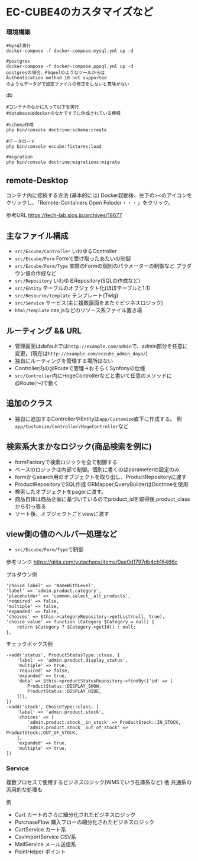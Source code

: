 # EC-CUBE4のカスタマイズなど

### 環境構築
```
#mysql実行
docker-compose -f docker-compose.mysql.yml up -d

#postgres
docker-compose -f docker-compose.pgsql.yml up -d
postgresの場合、PSquelのようなツールからは
Authentication method 10 not supported
のようなデータがで設定ファイルの修正をしないと意味がない

```
db
```
#コンテナのなかに入って以下を実行
#databaseはdockerのなかですでに作成されている模様

#schema作成
php bin/console doctrine:schema:create

#データロード
php bin/console eccube:fixtures:load

#migration
php bin/console doctrine:migrations:migrate
```

## remote-Desktop

コンテナ内に接続する方法
(基本的には)
Docker起動後、左下の><のアイコンをクリックし、「Remote-Containers Open Foloder・・・」をクリック。

参考URL
https://tech-lab.sios.jp/archives/18677


## 主なファイル構成

- `src/Eccube/Controller` いわゆるController
- `src/Eccube/Form` Formで受け取ったあたいの制御
- `src/Eccube/Form/Type` 実際のFormの個別のパラメーターの制御など プラダウン値の作成など
- `src/Repository` いわゆるRepository(SQLの作成など)
- `src/Entity` テーブルのオブジェクト化(ほぼテーブルと1:1)
- `src/Resource/template` テンプレート(Twig)
- `src/Service` サービス(主に複数画面をまたぐビジネスロジック)
- `html/template` css,jsなどのリソース系ファイル置き場

## ルーティング && URL

- 管理画面はdefaultでは`http://example.com/admin`で、admin部分を任意に変更。(現在は`http://example.com/eccube_admin_dayo/`)
- 独自にルーティングを管理する場所はない
- Controller内の@Routeで管理→おそらくSynfonyの仕様
- `src/Controller`内にHogeControllerなどと書いて任意のメソッドに@Route(〜)で動く

## 追加のクラス

- 独自に追加するControllerやEntityは`app/Customize`直下に作成する。
例 `app/Customize/Controller/HogeController`など


## 検索系大まかなロジック(商品検索を例に)
- formFactoryで検索ロジックを全て制御する
- ベースのロジックは内部で制御。個別に書くのはparameterの設定のみ
- formからsearch用のオブジェクトを取り出し、ProductRepositoryに渡す
- ProductRepositoryでSQL作成 ORMapper,QueryBuilderはDoctrineを使用
- 検索したオブジェクトをpagerに渡す。
- 商品自体は商品企画に基づいているのでproduct_idを取得後,product_classから引っ張る
- ソート後、オブジェクトごとviewに渡す

## view側の値のヘルパー処理など

 - `src/Eccube/Form/Type`で制御

参考リンク https://qiita.com/yutachaos/items/0ae0d1797db4cb16466c

プルダウン例
```
'choice_label' => 'NameWithLevel',
'label' => 'admin.product.category',
'placeholder' => 'common.select__all_products',
'required' => false,
'multiple' => false,
'expanded' => false,
'choices' => $this->categoryRepository->getList(null, true),
'choice_value' => function (Category $Category = null) {
    return $Category ? $Category->getId() : null;
},

```

チェックボックス例

```
->add('status', ProductStatusType::class, [
    'label' => 'admin.product.display_status',
    'multiple' => true,
    'required' => false,
    'expanded' => true,
    'data' => $this->productStatusRepository->findBy(['id' => [
        ProductStatus::DISPLAY_SHOW,
        ProductStatus::DISPLAY_HIDE,
    ]]),
])
->add('stock', ChoiceType::class, [
    'label' => 'admin.product.stock',
    'choices' => [
        'admin.product.stock__in_stock' => ProductStock::IN_STOCK,
        'admin.product.stock__out_of_stock' => ProductStock::OUT_OF_STOCK,
    ],
    'expanded' => true,
    'multiple' => true,
])

```


### Service

複数プロセスで使用するビジネスロジック(WMSでいう在庫系など)
他 共通系の汎用的な処理も

例
- Cart カートのさらに細分化されたビジネスロジック
- PurchaseFlow 購入フローの細分化されたビジネスロジック
- CartService カート系
- CsvImportService CSV系
- MailService メール送信系
- PointHelper ポイント
